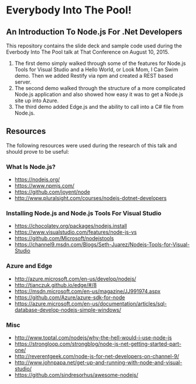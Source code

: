 # Everybody Into The Pool!

## An Introduction To Node.js For .Net Developers

This repository contains the slide deck and sample code used during the Everbody Into The Pool talk at That Conference on August 10, 2015.

1. The first demo simply walked through some of the features for Node.js Tools for Visual Studio and a Hello World, or Look Mom, I Can Swim demo. Then we added Restify via npm and created a REST based server.
2. The second demo walked through the structure of a more complicated Node.js application and also showed how easy it was to get a Node.js site up into Azure.
3. The third demo added Edge.js and the ability to call into a C# file from Node.js.

## Resources
The following resources were used during the research of this talk and should prove to be useful:

### What Is Node.js?
* https://nodejs.org/
* https://www.npmjs.com/
* https://github.com/joyent/node
* http://www.pluralsight.com/courses/nodejs-dotnet-developers

### Installing Node.js and Node.js Tools For Visual Studio
* https://chocolatey.org/packages/nodejs.install
* https://www.visualstudio.com/features/node-js-vs
* https://github.com/Microsoft/nodejstools
* https://channel9.msdn.com/Blogs/Seth-Juarez/Nodejs-Tools-for-Visual-Studio

### Azure and Edge
* http://azure.microsoft.com/en-us/develop/nodejs/
* http://tjanczuk.github.io/edge/#/8
* https://msdn.microsoft.com/en-us/magazine/JJ991974.aspx
* https://github.com/Azure/azure-sdk-for-node
* https://azure.microsoft.com/en-us/documentation/articles/sql-database-develop-nodejs-simple-windows/

### Misc
* http://www.toptal.com/nodejs/why-the-hell-would-i-use-node-js
* https://strongloop.com/strongblog/node-js-net-getting-started-part-one/
* http://reverentgeek.com/node-js-for-net-developers-on-channel-9/
* http://www.johnpapa.net/get-up-and-running-with-node-and-visual-studio/
* https://github.com/sindresorhus/awesome-nodejs/
